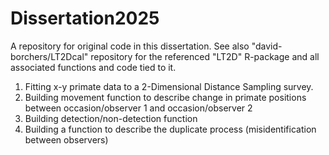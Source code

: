 # Dissertation2025
A repository for original code in this dissertation. See also "david-borchers/LT2Dcal" repository for the referenced "LT2D" R-package and all associated functions and code tied to it.

1) Fitting x-y primate data to a 2-Dimensional Distance Sampling survey.
2) Building movement function to describe change in primate positions between occasion/observer 1 and occasion/observer 2
3) Building detection/non-detection function
4) Building a function to describe the duplicate process (misidentification between observers)
